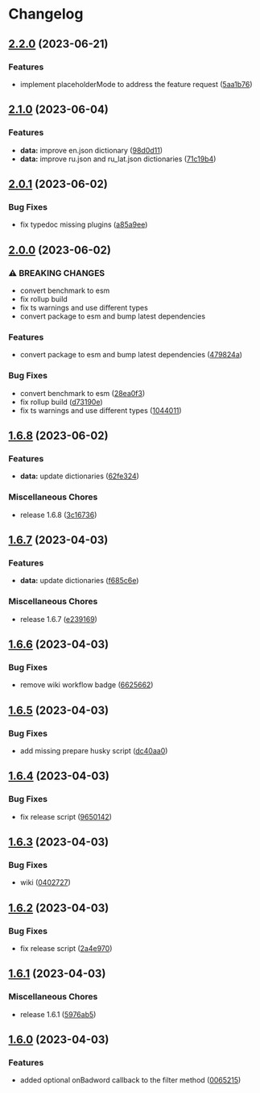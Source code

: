 # Changelog

## [2.2.0](https://github.com/alexzel/bad-words-next/compare/v2.1.0...v2.2.0) (2023-06-21)


### Features

* implement placeholderMode to address the feature request ([5aa1b76](https://github.com/alexzel/bad-words-next/commit/5aa1b763a0940383c3fa8676d5250050b13812d4))

## [2.1.0](https://github.com/alexzel/bad-words-next/compare/v2.0.1...v2.1.0) (2023-06-04)


### Features

* **data:** improve en.json dictionary ([98d0d11](https://github.com/alexzel/bad-words-next/commit/98d0d115292a123f75f499384cd04b7b171ab50a))
* **data:** improve ru.json and ru_lat.json dictionaries ([71c19b4](https://github.com/alexzel/bad-words-next/commit/71c19b4d0565e1755b7c2e043bd4f26a5e6be112))

## [2.0.1](https://github.com/alexzel/bad-words-next/compare/v2.0.0...v2.0.1) (2023-06-02)


### Bug Fixes

* fix typedoc missing plugins ([a85a9ee](https://github.com/alexzel/bad-words-next/commit/a85a9ee30296feb594ce88ebb7fca1bd7cfc5133))

## [2.0.0](https://github.com/alexzel/bad-words-next/compare/v1.6.8...v2.0.0) (2023-06-02)


### ⚠ BREAKING CHANGES

* convert benchmark to esm
* fix rollup build
* fix ts warnings and use different types
* convert package to esm and bump latest dependencies

### Features

* convert package to esm and bump latest dependencies ([479824a](https://github.com/alexzel/bad-words-next/commit/479824a6e3ecaef467443b6b57a488ea9a4d394f))


### Bug Fixes

* convert benchmark to esm ([28ea0f3](https://github.com/alexzel/bad-words-next/commit/28ea0f3164df538de124fb993e44edfcf7ecd87a))
* fix rollup build ([d73190e](https://github.com/alexzel/bad-words-next/commit/d73190ee4dcc12a2a451f88f218706a2755fc0e0))
* fix ts warnings and use different types ([1044011](https://github.com/alexzel/bad-words-next/commit/1044011d103a8163dcd422770c98783a82fa9a26))

## [1.6.8](https://github.com/alexzel/bad-words-next/compare/v1.6.7...v1.6.8) (2023-06-02)


### Features

* **data:** update dictionaries ([62fe324](https://github.com/alexzel/bad-words-next/commit/62fe32455902b118c25048fa8fb4dd8f1f0176e2))


### Miscellaneous Chores

* release 1.6.8 ([3c16736](https://github.com/alexzel/bad-words-next/commit/3c1673684da4cf4652d9c7e12c687feff4753dfc))

## [1.6.7](https://github.com/alexzel/bad-words-next/compare/v1.6.6...v1.6.7) (2023-04-03)


### Features

* **data:** update dictionaries ([f685c6e](https://github.com/alexzel/bad-words-next/commit/f685c6e0e67c8edb2da9e9389c7c99a3a95e00a5))


### Miscellaneous Chores

* release 1.6.7 ([e239169](https://github.com/alexzel/bad-words-next/commit/e239169e7b441eb1635780ef7fa5f9966a9cffba))

## [1.6.6](https://github.com/alexzel/bad-words-next/compare/v1.6.5...v1.6.6) (2023-04-03)


### Bug Fixes

* remove wiki workflow badge ([6625662](https://github.com/alexzel/bad-words-next/commit/6625662514814b483efacfe9f84d932f55d68747))

## [1.6.5](https://github.com/alexzel/bad-words-next/compare/v1.6.4...v1.6.5) (2023-04-03)


### Bug Fixes

* add missing prepare husky script ([dc40aa0](https://github.com/alexzel/bad-words-next/commit/dc40aa0beeccc31aa6045281cda67295fc35a3d6))

## [1.6.4](https://github.com/alexzel/bad-words-next/compare/v1.6.3...v1.6.4) (2023-04-03)


### Bug Fixes

* fix release script ([9650142](https://github.com/alexzel/bad-words-next/commit/96501421fe4ea8c3ba1e16c85c02773571efd80f))

## [1.6.3](https://github.com/alexzel/bad-words-next/compare/v1.6.2...v1.6.3) (2023-04-03)


### Bug Fixes

* wiki ([0402727](https://github.com/alexzel/bad-words-next/commit/04027273221b4932eedd351d3bb0e16edbf0971d))

## [1.6.2](https://github.com/alexzel/bad-words-next/compare/v1.6.1...v1.6.2) (2023-04-03)


### Bug Fixes

* fix release script ([2a4e970](https://github.com/alexzel/bad-words-next/commit/2a4e970e6b3fdc576bb03f6a8b658aea524fd9ac))

## [1.6.1](https://github.com/alexzel/bad-words-next/compare/v1.6.0...v1.6.1) (2023-04-03)


### Miscellaneous Chores

* release 1.6.1 ([5976ab5](https://github.com/alexzel/bad-words-next/commit/5976ab51d2ada16bb4bf3200361527a7953a68f7))


## [1.6.0](https://github.com/alexzel/bad-words-next/compare/v1.5.3...v1.6.0) (2023-04-03)


### Features

* added optional onBadword callback to the filter method ([0065215](https://github.com/alexzel/bad-words-next/commit/0065215d95570c4be04e669231e773432d4e464e))
